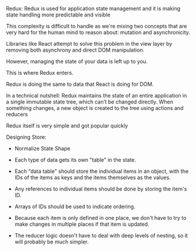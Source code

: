 Redux:
Redux is used for application state management and it is making state handling more predictable and visible

This complexity is difficult to handle as we're mixing two concepts 
that are very hard for the human mind to reason about: mutation and asynchronicity.

Libraries like React attempt to solve this problem in the view layer by removing both 
asynchrony and direct DOM manipulation. 

However, managing the state of your data is left up to you. 

This is where Redux enters.

Redux is doing the same to data that React is doing for DOM.



In a technical nutshell:
Redux maintains the state of an entire application in a single immutable state tree, which can’t be changed directly.
When something changes, a new object is created to the tree using actions and reducers

Redux itself is very simple and got popular quickly


Designing Store:
- Normalize State Shape
- Each type of data gets its own "table" in the state.
- Each "data table" should store the individual items in an object, with the IDs of the items as keys and the items themselves as the values.
- Any references to individual items should be done by storing the item's ID.
- Arrays of IDs should be used to indicate ordering.

- Because each item is only defined in one place, we don't have to try to make changes in multiple places if that item is updated.
- The reducer logic doesn't have to deal with deep levels of nesting, so it will probably be much simpler.
